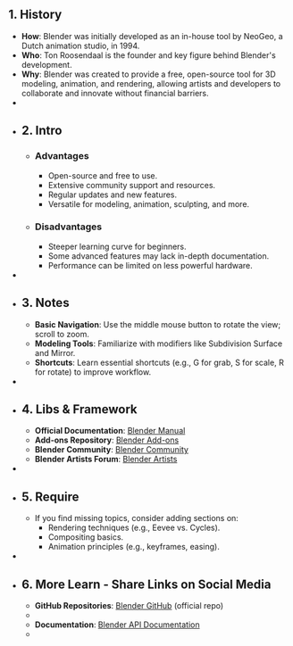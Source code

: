 ## 1. History
- **How**: Blender was initially developed as an in-house tool by NeoGeo, a Dutch animation studio, in 1994.
- **Who**: Ton Roosendaal is the founder and key figure behind Blender's development.
- **Why**: Blender was created to provide a free, open-source tool for 3D modeling, animation, and rendering, allowing artists and developers to collaborate and innovate without financial barriers.
-
- ## 2. Intro
	- ### Advantages
		- Open-source and free to use.
		- Extensive community support and resources.
		- Regular updates and new features.
		- Versatile for modeling, animation, sculpting, and more.
	- ### Disadvantages
		- Steeper learning curve for beginners.
		- Some advanced features may lack in-depth documentation.
		- Performance can be limited on less powerful hardware.
-
- ## 3. Notes
	- **Basic Navigation**: Use the middle mouse button to rotate the view; scroll to zoom.
	- **Modeling Tools**: Familiarize with modifiers like Subdivision Surface and Mirror.
	- **Shortcuts**: Learn essential shortcuts (e.g., G for grab, S for scale, R for rotate) to improve workflow.
-
- ## 4. Libs & Framework
	- **Official Documentation**: [Blender Manual](https://docs.blender.org/manual/en/latest/)
	- **Add-ons Repository**: [Blender Add-ons](https://blender-addons.org/)
	- **Blender Community**: [Blender Community](https://blender.community/)
	- **Blender Artists Forum**: [Blender Artists](https://blenderartists.org/)
-
- ## 5. Require
	- If you find missing topics, consider adding sections on:
		- Rendering techniques (e.g., Eevee vs. Cycles).
		- Compositing basics.
		- Animation principles (e.g., keyframes, easing).
-
- ## 6. More Learn - Share Links on Social Media
	- **GitHub Repositories**: [Blender GitHub](https://github.com/blender/blender) (official repo)
	-
	- **Documentation**: [Blender API Documentation](https://docs.blender.org/api/current/)
	-